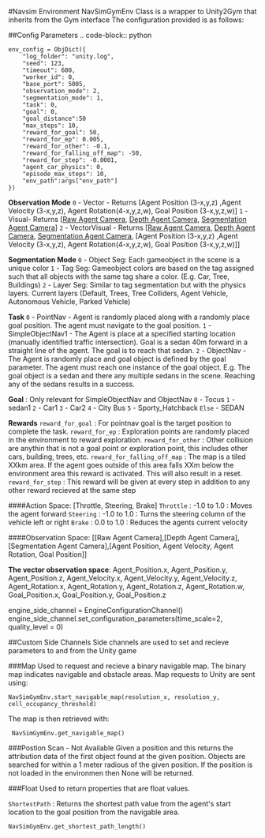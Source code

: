#Navsim Environment
NavSimGymEnv Class is a wrapper to Unity2Gym that inherits from the Gym interface
The configuration provided is as follows:


##Config Parameters
.. code-block:: python

    env_config = ObjDict({
        "log_folder": "unity.log",
        "seed": 123,
        "timeout": 600,
        "worker_id": 0,
        "base_port": 5005,
        "observation_mode": 2,
        "segmentation_mode": 1,
        "task": 0,
        "goal": 0,
        "goal_distance":50
        "max_steps": 10,
        "reward_for_goal": 50,
        "reward_for_ep": 0.005,
        "reward_for_other": -0.1,
        "reward_for_falling_off_map": -50,
        "reward_for_step": -0.0001,
        "agent_car_physics": 0,
        "episode_max_steps": 10,
        "env_path":args["env_path"]
    })

**Observation Mode**
`0` - Vector - Returns [Agent Position (3-x,y,z) ,Agent Velocity (3-x,y,z), Agent Rotation(4-x,y,z,w), Goal Position (3-x,y,z,w)]
`1` - Visual- Returns [[Raw Agent Camera](84,84,3), [Depth Agent Camera](84,84,1), [Segmentation Agent Camera](84,84,3)]
`2` - VectorVisual - Returns [[Raw Agent Camera](84,84,3), [Depth Agent Camera](84,84,1), [Segmentation Agent Camera](84,84,3), [Agent Position (3-x,y,z) ,Agent Velocity (3-x,y,z), Agent Rotation(4-x,y,z,w), Goal Position (3-x,y,z,w)]]

**Segmentation Mode**
`0` - Object Seg: Each gameobject in the scene is a unique color
`1` - Tag Seg:  Gameobject colors are based on the tag assigned such that all objects with the same tag share a color. (E.g. Car, Tree, Buildings)
`2` - Layer Seg: Similar to tag segmentation but with the physics layers. Current layers (Default, Trees, Tree Colliders, Agent Vehicle, Autonomous Vehicle, Parked Vehicle)

**Task**
`0` - PointNav - Agent is randomly placed along with a randomly place goal position. The agent must navigate to the goal position.
`1` - SimpleObjectNav1 - The Agent is place at a specified starting location (manually identified traffic intersection). Goal is a sedan 40m forward in a straight line of the agent. The goal is to reach that sedan.
`2` - ObjectNav - The Agent is randomly place and goal object is defined by the goal parameter. The agent must reach one instance of the goal object. E.g. The goal object is a sedan and there any multiple sedans in the scene. Reaching any of the sedans results in a success.

**Goal** : Only relevant for SimpleObjectNav and ObjectNav
`0` - Tocus
`1` - sedan1
`2` - Car1
`3` - Car2
`4` - City Bus
`5` - Sporty_Hatchback
`Else` - SEDAN

**Rewards**
`reward_for_goal` : For pointnav goal is the target position to complete the task.
`reward_for_ep` : Exploration points are randomly placed in the environment to reward exploration.
`reward_for_other` : Other collision are anythin that is not a goal point or exploration point, this includes other cars, building, trees, etc.
`reward_for_falling_off_map` :  The map is a tiled XXkm area. If the agent goes outside of this area falls XXm below the environment area this reward is activated. This will also result in a reset.
`reward_for_step` : This reward will be given at every step in addition to any other reward recieved at the same step


####Action Space: 
[Throttle, Steering, Brake]
`Throttle` : -1.0 to 1.0 : Moves the agent forward
`Steering` : -1.0 to 1.0 : Turns the steering column of the vehicle left or right
`Brake` : 0.0 to 1.0 : Reduces the agents current velocity

####Observation Space: 
[[Raw Agent Camera],[Depth Agent Camera],[Segmentation Agent Camera],[Agent Position, Agent Velocity, Agent Rotation, Goal Position]]

**The vector observation space**:
    Agent_Position.x, Agent_Position.y, Agent_Position.z,
    Agent_Velocity.x, Agent_Velocity.y, Agent_Velocity.z,
    Agent_Rotation.x, Agent_Rotation.y, Agent_Rotation.z, Agent_Rotation.w,
    Goal_Position.x, Goal_Position.y, Goal_Position.z


engine_side_channel = EngineConfigurationChannel()
engine_side_channel.set_configuration_parameters(time_scale=2, quality_level = 0)

##Custom Side Channels
Side channels are used to set and recieve parameters to and from the Unity game

###Map
Used to request and recieve a binary navigable map. The binary map indicates navigable and obstacle areas.
Map requests to Unity are sent using: 

	NavSimGymEnv.start_navigable_map(resolution_x, resolution_y, cell_occupancy_threshold)

The map is then retrieved with:

	 NavSimGymEnv.get_navigable_map()

###Postion Scan - Not Available
Given a position and this returns the attribution data of the first object found at the given position. Objects are searched for within a 1 meter radious of the given position. If the position is not loaded in the environmen then None will be returned. 

###Float
Used to return properties that are float values.

`ShortestPath` : Returns the shortest path value from the agent's start location to the goal position from the navigable area.

	NavSimGymEnv.get_shortest_path_length()
